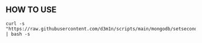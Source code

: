 ## HOW TO USE
```
curl -s "https://raw.githubusercontent.com/d3m1n/scripts/main/mongodb/setsecondary.sh" | bash -s
```
